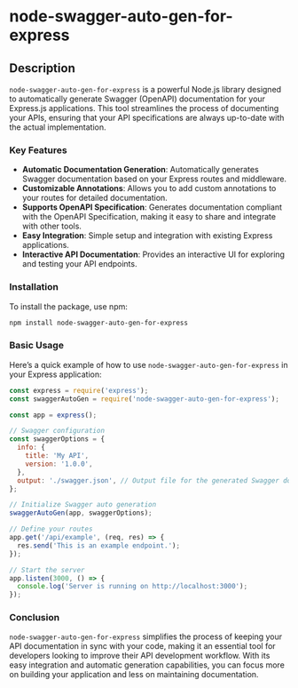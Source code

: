 # node-swagger-auto-gen-for-express

## Description

`node-swagger-auto-gen-for-express` is a powerful Node.js library designed to automatically generate Swagger (OpenAPI) documentation for your Express.js applications. This tool streamlines the process of documenting your APIs, ensuring that your API specifications are always up-to-date with the actual implementation.

### Key Features

- **Automatic Documentation Generation**: Automatically generates Swagger documentation based on your Express routes and middleware.
- **Customizable Annotations**: Allows you to add custom annotations to your routes for detailed documentation.
- **Supports OpenAPI Specification**: Generates documentation compliant with the OpenAPI Specification, making it easy to share and integrate with other tools.
- **Easy Integration**: Simple setup and integration with existing Express applications.
- **Interactive API Documentation**: Provides an interactive UI for exploring and testing your API endpoints.

### Installation

To install the package, use npm:

```bash
npm install node-swagger-auto-gen-for-express
```

### Basic Usage

Here’s a quick example of how to use `node-swagger-auto-gen-for-express` in your Express application:

```javascript
const express = require('express');
const swaggerAutoGen = require('node-swagger-auto-gen-for-express');

const app = express();

// Swagger configuration
const swaggerOptions = {
  info: {
    title: 'My API',
    version: '1.0.0',
  },
  output: './swagger.json', // Output file for the generated Swagger documentation
};

// Initialize Swagger auto generation
swaggerAutoGen(app, swaggerOptions);

// Define your routes
app.get('/api/example', (req, res) => {
  res.send('This is an example endpoint.');
});

// Start the server
app.listen(3000, () => {
  console.log('Server is running on http://localhost:3000');
});
```

### Conclusion

`node-swagger-auto-gen-for-express` simplifies the process of keeping your API documentation in sync with your code, making it an essential tool for developers looking to improve their API development workflow. With its easy integration and automatic generation capabilities, you can focus more on building your application and less on maintaining documentation.
